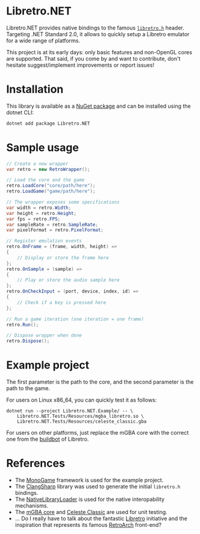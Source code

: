 # Libretro.NET

Libretro.NET provides native bindings to the famous [`libretro.h`](https://github.com/libretro/RetroArch/blob/master/libretro-common/include/libretro.h) header. Targeting .NET Standard 2.0, it allows to quickly setup a Libretro emulator for a wide range of platforms.

This project is at its early days: only basic features and non-OpenGL cores are supported. That said, if you come by and want to contribute, don't hesitate suggest/implement improvements or report issues!

# Installation

This library is available as a [NuGet package](https://www.nuget.org/packages/Libretro.NET/) and can be installed using the dotnet CLI:

```bash
dotnet add package Libretro.NET
```

# Sample usage

```csharp
// Create a new wrapper
var retro = new RetroWrapper();

// Load the core and the game
retro.LoadCore("core/path/here");
retro.LoadGame("game/path/here");

// The wrapper exposes some specifications
var width = retro.Width;
var height = retro.Height;
var fps = retro.FPS;
var sampleRate = retro.SampleRate;
var pixelFormat = retro.PixelFormat;

// Register emulation events
retro.OnFrame = (frame, width, height) =>
{
    // Display or store the frame here
};
retro.OnSample = (sample) =>
{
    // Play or store the audio sample here
};
retro.OnCheckInput = (port, device, index, id) =>
{
    // Check if a key is pressed here
};

// Run a game iteration (one iteration = one frame)
retro.Run();

// Dispose wrapper when done
retro.Dispose();
```

# Example project

The first parameter is the path to the core, and the second parameter is the path to the game.

For users on Linux x86_64, you can quickly test it as follows:

```
dotnet run --project Libretro.NET.Example/ -- \
    Libretro.NET.Tests/Resources/mgba_libretro.so \
    Libretro.NET.Tests/Resources/celeste_classic.gba
```

For users on other platforms, just replace the mGBA core with the correct one from the [buildbot](https://buildbot.libretro.com/) of Libretro.

# References

* The [MonoGame](https://www.monogame.net/) framework is used for the example project.
* The [ClangSharp](https://github.com/microsoft/ClangSharp) library was used to generate the initial `libretro.h` bindings.
* The [NativeLibraryLoader](https://www.nuget.org/packages/NativeLibraryLoader) is used for the native interopability mechanisms.
* The [mGBA core](https://github.com/libretro/mgba) and [Celeste Classic](https://github.com/JeffRuLz/Celeste-Classic-GBA) are used for unit testing.
* ... Do I really have to talk about the fantastic [Libretro](https://www.libretro.com/) initiative and the inspiration that represents its famous [RetroArch](https://github.com/libretro/RetroArch) front-end? 
